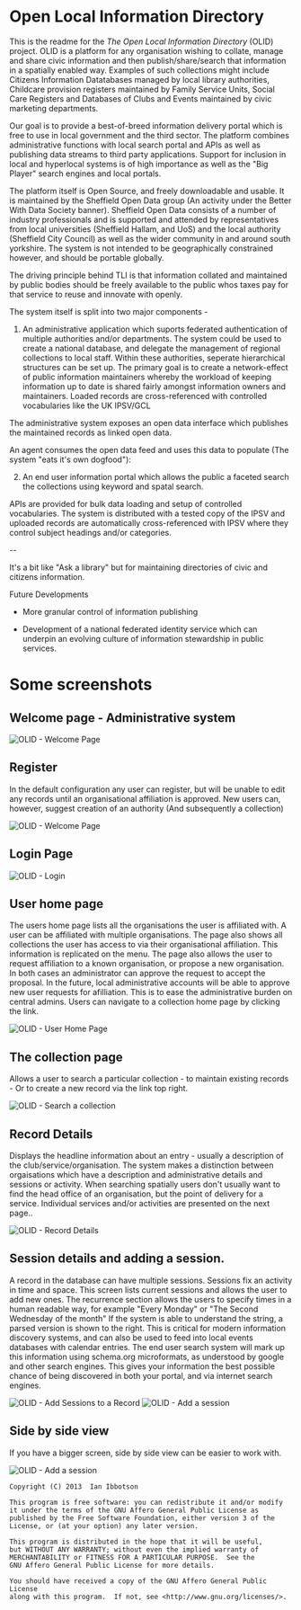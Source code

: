 Open Local Information Directory
================================

This is the readme for the _The Open Local Information Directory_ (OLID) project. OLID is a platform for any organisation wishing to collate, manage and share civic information and then publish/share/search that information in a spatially enabled way. Examples of such collections might include Citizens Information Datatabases managed by local library authorities, Childcare provision registers maintained by Family Service Units, Social Care Registers and Databases of Clubs and Events maintained by civic marketing departments.

Our goal is to provide a best-of-breed information delivery portal which is free to use in local government and the third sector. The platform combines administrative functions with local search portal and APIs as well as publishing data streams to third party applications. Support for inclusion in local and hyperlocal systems is of high importance as well as the "Big Player" search engines and local portals. 

The platform itself is Open Source, and freely downloadable and usable. It is maintained by the Sheffield Open Data group (An activity under the Better With Data Society banner). Sheffield Open Data consists of a number of industry professionals and is supported and attended by representatives from local universities (Sheffield Hallam, and UoS) and the local authority (Sheffield City Council) as well as the wider community in and around south yorkshire. The system is not intended to be geographically constrained however, and should be portable globally.

The driving principle behind TLI is that information collated and maintained by public bodies should be freely available to the public whos taxes pay for that service to reuse and innovate with openly.

The system itself is split into two major components - 

1) An administrative application which suports federated authentication of multiple authorities and/or departments. The system could be used to create a national database, and delegate the management of regional collections to local staff. Within these authorities, seperate hierarchical structures can be set up. The primary goal is to create a network-effect of public information maintainers whereby the workload of keeping information up to date is shared fairly amongst information owners and maintainers. Loaded records are cross-referenced with controlled vocabularies like the UK IPSV/GCL

The administrative system exposes an open data interface which publishes the maintained records as linked open data.

An agent consumes the open data feed and uses this data to populate (The system "eats it's own dogfood"):

2) An end user information portal which allows the public a faceted search the collections using keyword and spatal search.

APIs are provided for bulk data loading and setup of controlled vocabularies. The system is distributed with a tested  copy of the IPSV and uploaded records are automatically cross-referenced with IPSV where they control subject headings and/or categories.

--

It's a bit like "Ask a library" but for maintaining directories of civic and citizens information.

Future Developments

* More granular control of information publishing

* Development of a national federated identity service which can underpin an evolving culture of information stewardship in public services.

# Some screenshots


## Welcome page - Administrative system

![OLID - Welcome Page](https://raw.github.com/ianibo/tli/dev/images/admin/olid-welcome.png)

## Register

In the default configuration any user can register, but will be unable to edit any records until an organisational affiliation is approved. New users
can, however, suggest creation of an authority (And subsequently a collection)

![OLID - Welcome Page](https://raw.github.com/ianibo/tli/dev/images/admin/olid-register.png)

## Login Page

![OLID - Login](https://raw.github.com/ianibo/tli/dev/images/admin/olid-login.png)

## User home page

The users home page lists all the organisations the user is affiliated with. A user can be affiliated with multiple organisations. The page also shows
all collections the user has access to via their organisational affiliation. This information is replicated on the menu. The page also allows the user to
request affiliation to a known organisation, or propose a new organisation. In both cases an administrator can approve the request to accept the proposal.
In the future, local administrative accounts will be able to approve new user requests for afilliation. This is to ease the administrative burden on
central admins. Users can navigate to a collection home page by clicking the link.

![OLID - User Home Page](https://raw.github.com/ianibo/tli/dev/images/admin/olid-user-home.png)

## The collection page

Allows a user to search a particular collection - to maintain existing records - Or to create a new record via the link top right.

![OLID - Search a collection](https://raw.github.com/ianibo/tli/dev/images/admin/olid-coll-search.png)

## Record Details

Displays the headline information about an entry - usually a description of the club/service/organisation. The system makes a distinction between orgaisations
which have a description and administrative details and sessions or activity. When searching spatially users don't usually want to find the head office of an
organisation, but the point of delivery for a service. Individual services and/or activities are presented on the next page..

![OLID - Record Details](https://raw.github.com/ianibo/tli/dev/images/admin/olid-details.png)

## Session details and adding a session.

A record in the database can have multiple sessions. Sessions fix an activity in time and space. This screen lists current sessions and allows the user to
add new ones. The recurrence section allows the users to specify times in a human readable way, for example "Every Monday" or "The Second Wednesday of the month"
If the system is able to understand the string, a parsed version is shown to the right. This is critical for modern information discovery systems, and can also be used to feed into local events databases with calendar entries. The end user search system will mark up this information using schema.org microformats, as understood by google and other search engines. This gives your information the best possible chance of being discovered in both your portal, and via internet search engines.

![OLID - Add Sessions to a Record](https://raw.github.com/ianibo/tli/dev/images/admin/olid-sessions.png)
![OLID - Add a session](https://raw.github.com/ianibo/tli/dev/images/admin/olid-add-session.png)

## Side by side view

If you have a bigger screen, side by side view can be easier to work with.

![OLID - Add a session](https://raw.github.com/ianibo/tli/dev/images/admin/olid-side-by-side.png)


    Copyright (C) 2013  Ian Ibbotson

    This program is free software: you can redistribute it and/or modify
    it under the terms of the GNU Affero General Public License as
    published by the Free Software Foundation, either version 3 of the
    License, or (at your option) any later version.

    This program is distributed in the hope that it will be useful,
    but WITHOUT ANY WARRANTY; without even the implied warranty of
    MERCHANTABILITY or FITNESS FOR A PARTICULAR PURPOSE.  See the
    GNU Affero General Public License for more details.

    You should have received a copy of the GNU Affero General Public License
    along with this program.  If not, see <http://www.gnu.org/licenses/>.
